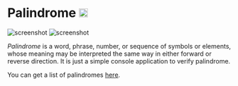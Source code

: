 # Palindrome [<img alt="Build Status" src="https://travis-ci.org/pixelsquare/palindrome.svg?branch=master" height="20">](https://github.com/pixelsquare/palindrome)

![screenshot](https://imgur.com/0ictqvC)
![screenshot](https://imgur.com/mSkShIo)

*Palindrome* is a word, phrase, number, or sequence of symbols or elements, whose meaning may be interpreted the same way in either forward or reverse direction. It is just a simple console application to verify palindrome.

You can get a list of palindromes [here].

[here]: http://www.palindromelist.net